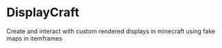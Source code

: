 # DisplayCraft
 Create and interact with custom rendered displays in minecraft using fake maps in itemframes
